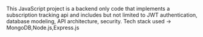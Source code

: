 This JavaScript project is a backend only code that implements a subscription tracking api
and includes but not limited to JWT authentication, database modeling, API architecture, security.
Tech stack used -> MongoDB,Node.js,Express.js
